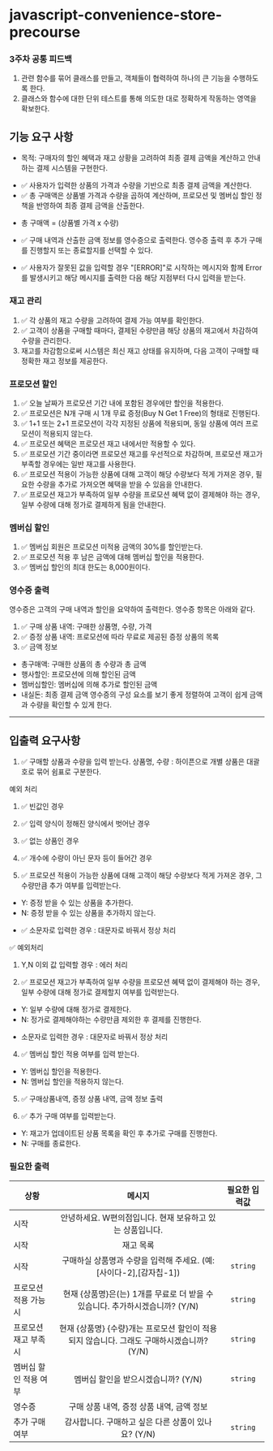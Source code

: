 # javascript-convenience-store-precourse

### 3주차 공통 피드백

1. 관련 함수를 묶어 클래스를 만들고, 객체들이 협력하여 하나의 큰 기능을 수행하도록 한다.
2. 클래스와 함수에 대한 단위 테스트를 통해 의도한 대로 정확하게 작동하는 영역을 확보한다.

## 기능 요구 사항

- 목적: 구매자의 할인 혜택과 재고 상황을 고려하여 최종 결제 금액을 계산하고 안내하는 결제 시스템을 구현한다.

* ✅ 사용자가 입력한 상품의 가격과 수량을 기반으로 최종 결제 금액을 계산한다.
* ✅ 총 구매액은 상품별 가격과 수량을 곱하여 계산하며, 프로모션 및 멤버십 할인 정책을 반영하여 최종 결제 금액을 산출한다.

- 총 구매액 = (상품별 가격 x 수량)

* ✅ 구매 내역과 산출한 금액 정보를 영수증으로 출력한다. 영수증 출력 후 추가 구매를 진행할지 또는 종료할지를 선택할 수 있다.

* ✅ 사용자가 잘못된 값을 입력할 경우 "[ERROR]"로 시작하는 메시지와 함께 Error를 발생시키고 해당 메시지를 출력한 다음 해당 지점부터 다시 입력을 받는다.

### 재고 관리

1. ✅ 각 상품의 재고 수량을 고려하여 결제 가능 여부를 확인한다.
2. ✅ 고객이 상품을 구매할 때마다, 결제된 수량만큼 해당 상품의 재고에서 차감하여 수량을 관리한다.
3. 재고를 차감함으로써 시스템은 최신 재고 상태를 유지하며, 다음 고객이 구매할 때 정확한 재고 정보를 제공한다.

### 프로모션 할인

1. ✅ 오늘 날짜가 프로모션 기간 내에 포함된 경우에만 할인을 적용한다.
2. ✅ 프로모션은 N개 구매 시 1개 무료 증정(Buy N Get 1 Free)의 형태로 진행된다.
3. ✅ 1+1 또는 2+1 프로모션이 각각 지정된 상품에 적용되며, 동일 상품에 여러 프로모션이 적용되지 않는다.
4. ✅ 프로모션 혜택은 프로모션 재고 내에서만 적용할 수 있다.
5. ✅ 프로모션 기간 중이라면 프로모션 재고를 우선적으로 차감하며, 프로모션 재고가 부족할 경우에는 일반 재고를 사용한다.
6. ✅ 프로모션 적용이 가능한 상품에 대해 고객이 해당 수량보다 적게 가져온 경우, 필요한 수량을 추가로 가져오면 혜택을 받을 수 있음을 안내한다.
7. ✅ 프로모션 재고가 부족하여 일부 수량을 프로모션 혜택 없이 결제해야 하는 경우, 일부 수량에 대해 정가로 결제하게 됨을 안내한다.

### 멤버십 할인

1. ✅ 멤버십 회원은 프로모션 미적용 금액의 30%를 할인받는다.
2. ✅ 프로모션 적용 후 남은 금액에 대해 멤버십 할인을 적용한다.
3. ✅ 멤버십 할인의 최대 한도는 8,000원이다.

### 영수증 출력

영수증은 고객의 구매 내역과 할인을 요약하여 출력한다. 영수증 항목은 아래와 같다.

1. ✅ 구매 상품 내역: 구매한 상품명, 수량, 가격
2. ✅ 증정 상품 내역: 프로모션에 따라 무료로 제공된 증정 상품의 목록
3. ✅ 금액 정보

- 총구매액: 구매한 상품의 총 수량과 총 금액
- 행사할인: 프로모션에 의해 할인된 금액
- 멤버십할인: 멤버십에 의해 추가로 할인된 금액
- 내실돈: 최종 결제 금액 영수증의 구성 요소를 보기 좋게 정렬하여 고객이 쉽게 금액과 수량을 확인할 수 있게 한다.

---

## 입출력 요구사항

1. ✅ 구매할 상품과 수량을 입력 받는다. 상품명, 수량 : 하이픈으로 개별 상품은 대괄호로 묶어 쉼표로 구분한다.

예외 처리

1. ✅ 빈값인 경우
2. ✅ 입력 양식이 정해진 양식에서 벗어난 경우
3. ✅ 없는 상품인 경우
4. ✅ 개수에 수량이 아닌 문자 등이 들어간 경우

5. ✅ 프로모션 적용이 가능한 상품에 대해 고객이 해당 수량보다 적게 가져온 경우, 그 수량만큼 추가 여부를 입력받는다.

- Y: 증정 받을 수 있는 상품을 추가한다.
- N: 증정 받을 수 있는 상품을 추가하지 않는다.

* ✅ 소문자로 입력한 경우 : 대문자로 바꿔서 정상 처리

✅ 예외처리

1. Y,N 이외 값 입력할 경우 : 에러 처리

2. ✅ 프로모션 재고가 부족하여 일부 수량을 프로모션 혜택 없이 결제해야 하는 경우, 일부 수량에 대해 정가로 결제할지 여부를 입력받는다.

- Y: 일부 수량에 대해 정가로 결제한다.
- N: 정가로 결제해야하는 수량만큼 제외한 후 결제를 진행한다.

* 소문자로 입력한 경우 : 대문자로 바꿔서 정상 처리

4. ✅ 멤버십 할인 적용 여부를 입력 받는다.

- Y: 멤버십 할인을 적용한다.
- N: 멤버십 할인을 적용하지 않는다.

5. ✅ 구매상품내역, 증정 상품 내역, 금액 정보 출력

6. ✅ 추가 구매 여부를 입력받는다.

- Y: 재고가 업데이트된 상품 목록을 확인 후 추가로 구매를 진행한다.
- N: 구매를 종료한다.

### 필요한 출력

| 상황 | 메시지 | 필요한 입력값 |
| --- | :-: | :-: |
| 시작 | 안녕하세요. W편의점입니다. 현재 보유하고 있는 상품입니다. |  |
| 시작 | 재고 목록 |  |
| 시작 | 구매하실 상품명과 수량을 입력해 주세요. (예: [사이다-2],[감자칩-1]) | `string` |
| 프로모션 적용 가능 시 | 현재 {상품명}은(는) 1개를 무료로 더 받을 수 있습니다. 추가하시겠습니까? (Y/N) | `string` |
| 프로모션 재고 부족 시 | 현재 {상품명} {수량}개는 프로모션 할인이 적용되지 않습니다. 그래도 구매하시겠습니까? (Y/N) | `string` |
| 멤버십 할인 적용 여부 | 멤버십 할인을 받으시겠습니까? (Y/N) | `string` |
| 영수증 | 구매 상품 내역, 증정 상품 내역, 금액 정보 |  |
| 추가 구매 여부 | 감사합니다. 구매하고 싶은 다른 상품이 있나요? (Y/N) | `string` |
